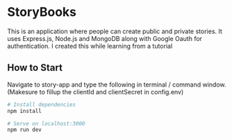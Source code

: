 # StoryBooks

This is an application where people can create public and private stories. It uses Express.js, Node.js and MongoDB along with Google Oauth for authentication. I created this while learning from a tutorial

## How to Start

Navigate to story-app and type the following in terminal / command window. (Makesure to fillup the clientId and clientSecret in config.env)

```bash
# Install dependencies
npm install

# Serve on localhost:3000
npm run dev
```